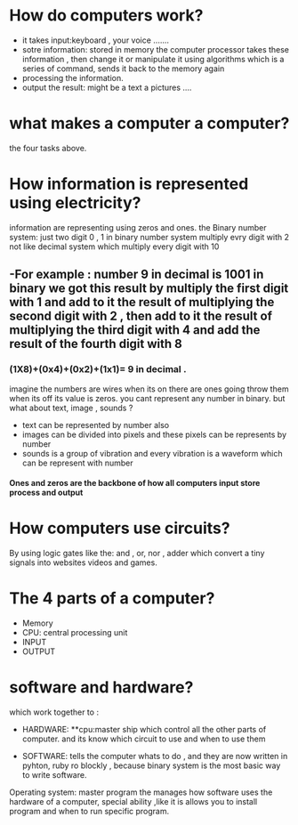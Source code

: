 # How do computers work?
 
- it takes input:keyboard , your voice .......
- sotre information: stored in memory the computer processor takes these information , then change it or manipulate it using algorithms which is a series of command, sends it back to the memory again 
- processing the information.
- output the result: might be a text a pictures ....
# what makes a computer a computer?
the four tasks above.

# How information is represented using electricity?
information are representing using zeros and ones.
the Binary number system: just two digit 0 , 1
in binary number system multiply evry digit with 2 not like decimal system which multiply every digit with 10 
## -For example : number 9 in decimal is 1001 in binary we got this result by multiply the first digit with 1 and add to it the result of multiplying the second digit with 2 , then add to it the result of multiplying the third digit with 4 and add the result of the fourth digit with 8

### (1X8)+(0x4)+(0x2)+(1x1)= 9 in decimal .
imagine the numbers are wires when its on there are ones going throw them when its off its value is zeros.
 you cant represent any number in binary.
 but what about text, image , sounds ?
 - text can be represented by number also
 - images can be divided into pixels and these pixels can be represents by number
 - sounds is a group of vibration and every vibration is a waveform which can be represent with number

#### Ones and zeros are the backbone of how all computers input store process and output



# How computers use circuits?
By using logic gates like the:
and , or, nor , adder which convert a tiny signals into websites videos and games.


# The 4 parts of a computer?
- Memory
- CPU: central processing unit 
- INPUT
- OUTPUT

# software and hardware?
which work together to :
- HARDWARE:
**cpu:master ship which control all the other parts of computer.
and its know which circuit to use and when to use them


- SOFTWARE: tells the computer whats to do , and they are now  written in pyhton,  ruby ro  blockly , because binary system is the most basic way to write software.

 Operating system: master program the manages how software uses the hardware of a computer, special ability ,like it is allows you to install program and when to run specific program.